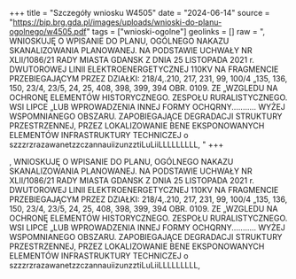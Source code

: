 +++
title = "Szczegóły wniosku W4505"
date = "2024-06-14"
source = "https://bip.brg.gda.pl/images/uploads/wnioski-do-planu-ogolnego/w4505.pdf"
tags = ["wnioski-ogolne"]
geolinks = []
raw = ", WNIOSKUJĘ O WPISANIE DO PLANU, OGÓLNEGO NAKAZU SKANALIZOWANIA PLANOWANEJ. NA PODSTAWIE UCHWAŁY NR XLII/1086/21 RADY MIASTA GDANSK Z DNIA 25 LISTOPADA 2021 r. DWUTOROWEJ LINII ELEKTROENERGETYCZNEJ 110KV NA FRAGMENCIE PRZEBIEGAJĄCYM PRZEZ DZIAŁKI: 218/4,.210, 217, 231, 99, 100/4 „135, 136, 150, 23/4, 23/5, 24, 25, 408, 398, 399, 394 OBR. 0109. ZE „WZGLEDU NA OCHRONĘ ELEMENTÓW HISTORYCZNEGO. ZESPOŁU RURALISTYCZNEGO. WSI LIPCE „LUB WPROWADZENIA INNEJ FORMY OCHQRNY........... WYŻEJ WSPOMNIANEGO OBSZARU. ZAPOBIEGAJĄCE DEGRADACJI STRUKTURY PRZESTRZENNEJ, PRZEZ LOKALIZOWANIE BENE EKSPONOWANYCH ELEMENTÓW INFRASTRUKTURY TECHNICZEJ o szzzrzrazawanetzzczannauiizunzztiLuLiiLLLLLLLLL, "
+++

, WNIOSKUJĘ O WPISANIE DO PLANU, OGÓLNEGO NAKAZU SKANALIZOWANIA PLANOWANEJ. NA PODSTAWIE
UCHWAŁY NR XLII/1086/21 RADY MIASTA GDANSK Z DNIA 25 LISTOPADA 2021 r.
DWUTOROWEJ LINII ELEKTROENERGETYCZNEJ 110KV NA FRAGMENCIE PRZEBIEGAJĄCYM PRZEZ DZIAŁKI:
218/4,.210, 217, 231, 99, 100/4 „135, 136, 150, 23/4, 23/5, 24, 25, 408, 398, 399, 394 OBR. 0109. ZE „WZGLEDU NA OCHRONĘ ELEMENTÓW
HISTORYCZNEGO. ZESPOŁU RURALISTYCZNEGO. WSI LIPCE „LUB WPROWADZENIA INNEJ FORMY OCHQRNY...........
WYŻEJ WSPOMNIANEGO OBSZARU. ZAPOBIEGAJĄCE DEGRADACJI STRUKTURY PRZESTRZENNEJ, PRZEZ LOKALIZOWANIE
BENE EKSPONOWANYCH ELEMENTÓW INFRASTRUKTURY TECHNICZEJ o szzzrzrazawanetzzczannauiizunzztiLuLiiLLLLLLLLL,



